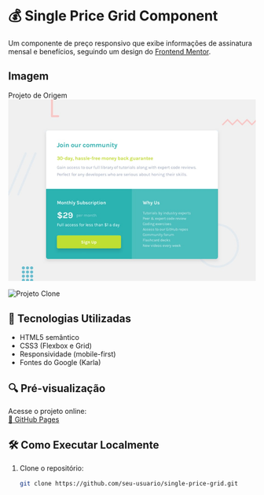 # 💰 Single Price Grid Component

Um componente de preço responsivo que exibe informações de assinatura mensal e benefícios, seguindo um design do [Frontend Mentor](https://www.frontendmentor.io/).
## Imagem
Projeto de Origem
![Projeto](./design/desktop-preview.jpg) 

![Projeto Clone](https://github.com/user-attachments/assets/e7ef396c-768c-49de-a217-0da04cc5ee99)

## 🚀 Tecnologias Utilizadas
- HTML5 semântico
- CSS3 (Flexbox e Grid)
- Responsividade (mobile-first)
- Fontes do Google (Karla)

## 🔍 Pré-visualização
Acesse o projeto online:  
[🔗 GitHub Pages](https://HenriqueBorgesProg.github.io/price-preview/)  


## 🛠️ Como Executar Localmente
1. Clone o repositório:
   ```bash
   git clone https://github.com/seu-usuario/single-price-grid.git
